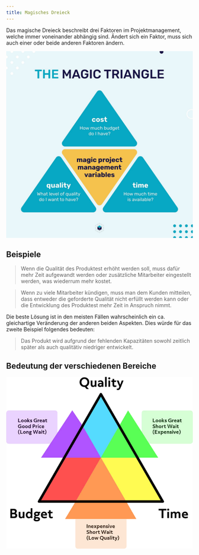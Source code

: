 ```yaml
---
title: Magisches Dreieck
---
```


Das magische Dreieck beschreibt drei Faktoren im Projektmanagement, welche immer voneinander abhängig sind. Ändert sich ein Faktor, muss sich auch einer oder beide anderen Faktoren ändern.

[![Magisches Dreieck](../../../../assets/project_management/magic_triangle.jpg)](https://vollcomdigital.medium.com/what-is-the-magic-triangle-in-project-management-db1486b05f85)

## Beispiele

> Wenn die Qualität des Produktest erhöht werden soll, muss dafür mehr Zeit aufgewandt werden oder zusätzliche Mitarbeiter eingestellt werden, was wiederrum mehr kostet.

> Wenn zu viele Mitarbeiter kündigen, muss man dem Kunden mitteilen, dass entweder die geforderte Qualität nicht erfüllt werden kann oder die Entwicklung des Produktest mehr Zeit in Anspruch nimmt.

Die beste Lösung ist in den meisten Fällen wahrscheinlich ein ca. gleichartige Veränderung der anderen beiden Aspekten. Dies würde für das zweite Beispiel folgendes bedeuten:

> Das Produkt wird aufgrund der fehlenden Kapazitäten sowohl zeitlich später als auch qualitätiv niedriger entwickelt.

## Bedeutung der verschiedenen Bereiche

[![Bedeutung](../../../../assets/project_management/magic_triangle_context.png)](https://qosmic.tech/rocketsurgery/project-management-triangle)
